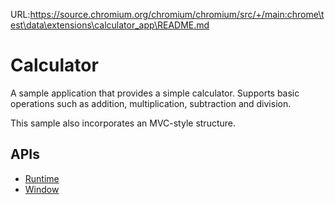 URL:https://source.chromium.org/chromium/chromium/src/+/main:chrome\test\data\extensions\calculator_app\README.md
# Calculator

A sample application that provides a simple calculator. Supports basic
operations such as addition, multiplication, subtraction and division.

This sample also incorporates an MVC-style structure.

## APIs

* [Runtime](http://developer.chrome.com/trunk/apps/app.runtime.html)
* [Window](http://developer.chrome.com/trunk/apps/app.window.html)
